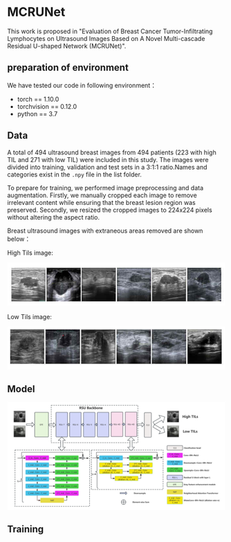 # MCRUNet
This work is proposed in "Evaluation of Breast Cancer Tumor-Infiltrating Lymphocytes on Ultrasound Images Based on A Novel Multi-cascade Residual U-shaped Network (MCRUNet)".
## preparation of environment
We have tested our code in following environment：
* torch == 1.10.0
* torchvision == 0.12.0
* python == 3.7

## Data
A total of 494 ultrasound breast images from 494 patients (223 with high TIL and 271 with low TIL) were included in this study. The images were divided into training, validation and test sets in a 3:1:1 ratio.Names and categories exist in the `.npy` file in the list folder.

To prepare for training, we performed image preprocessing and data augmentation. 
Firstly, we manually cropped each image to remove irrelevant content while ensuring that the breast lesion region was preserved. Secondly, we resized the cropped images to 224x224 pixels without altering the aspect ratio. 

Breast ultrasound images with extraneous areas removed are shown below：

High Tils image:

![image1](https://github.com/wrc990616/MCRUNet/blob/main/pic/1H_del_black/high_tils.jpg)

Low Tils image:

![image1](https://github.com/wrc990616/MCRUNet/blob/main/pic/2L_del_black/low_tils.jpg)


## Model
![image](https://github.com/wrc990616/MCRUNet/blob/main/pic/Figure%202.jpg)

## Training

